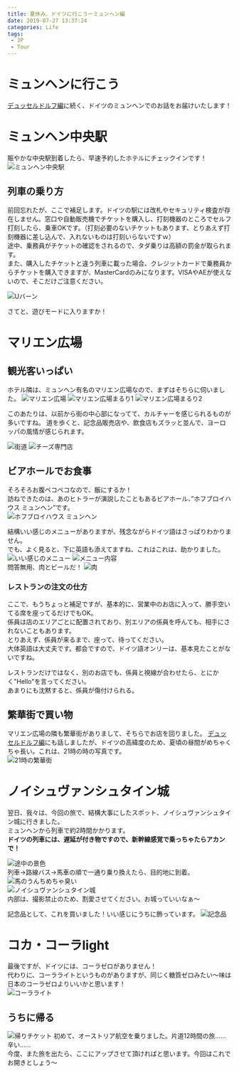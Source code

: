 ```yaml
---
title: 夏休み、ドイツに行こうーミュンヘン編
date: 2019-07-27 13:37:24
categories: Life
tags: 
 - JP
 - Tour
---
```


# ミュンヘンに行こう
[デュッセルドルフ編](https://kuritan.github.io/2019/07/27/%E5%A4%8F%E4%BC%91%E3%81%BF%E3%80%81%E3%83%89%E3%82%A4%E3%83%84%E3%81%AB%E8%A1%8C%E3%81%93%E3%81%86%E3%83%BC%E3%83%87%E3%83%A5%E3%83%83%E3%82%BB%E3%83%AB%E3%83%89%E3%83%AB%E3%83%95%E7%B7%A8/)に続く、ドイツのミュンヘンでのお話をお届けいたします！
<!--more-->
# ミュンヘン中央駅
賑やかな中央駅到着したら、早速予約したホテルにチェックインです！  
![ミュンヘン中央駅](http://wx3.sinaimg.cn/large/735d420agy1g5gk1sf7nhj22io1w07wi.jpg)

## 列車の乗り方
前回忘れたが、ここで補足します。ドイツの駅には改札やセキュリティ検査が存在しません。窓口や自動販売機でチケットを購入し、打刻機器のところでセルフ打刻したら、乗車OKです。（打刻必要のないチケットもあります、とりあえず打刻機器に差し込んで、入れないものは打刻いらないですｗ）  
途中、乗務員がチケットの確認をされるので、タダ乗りは高額の罰金が取られます。  
また、購入したチケットと違う列車に載った場合、クレジットカードで乗務員からチケットを購入できますが、MasterCardのみになります。VISAやAEが使えないので、そこだけご注意ください。  

![Uバーン](http://wx4.sinaimg.cn/mw690/735d420aly1g5gk9ot3rsj21w02iob2a.jpg)

さてと、遊びモードに入りますか！
# マリエン広場
## 観光客いっぱい
ホテル隣は、ミュンヘン有名のマリエン広場なので、まずはそちらに伺いました。
![マリエン広場](http://wx2.sinaimg.cn/mw690/735d420aly1g5gkbpetp7j22io1w0x6p.jpg)
![マリエン広場まるり1](http://wx3.sinaimg.cn/mw690/735d420agy1g5gkf6nnq5j21w02iox6p.jpg)
![マリエン広場まるり2](http://wx1.sinaimg.cn/mw690/735d420aly1g5gkgiynvzj21w02io7wi.jpg)

このあたりは、以前から街の中心部になってて、カルチャーを感じられるものが多いですね。
道を歩くと、記念品販売店や、飲食店もズラッと並んで、ヨーロッパの風情が感じられます。  

![街道](http://wx4.sinaimg.cn/mw690/735d420agy1g5gko044ouj21w02iob2a.jpg)
![チーズ専門店](http://wx4.sinaimg.cn/mw690/735d420agy1g5gkoav2byj21w02ionpd.jpg)
## ビアホールでお食事
そろそろお腹ペコペコなので、飯にするか！  
訪ねできたのは、あのヒトラーが演説したこともあるビアホール、”ホフブロイハウス ミュンヘン”です。  
![ホフブロイハウス ミュンヘン](http://wx1.sinaimg.cn/mw690/735d420agy1g5gkpxqg2dj22io1w07wi.jpg)

結構いい感じのメニューがありますが、残念ながらドイツ語はさっぱりわかりません。  
でも、よく見ると、下に英語も添えてますね、これはこれは、助かりました。
![いい感じのメニュー](http://wx1.sinaimg.cn/mw690/735d420agy1g5gktf7ho4j21w02iox6q.jpg)
![メニュー内容](http://wx3.sinaimg.cn/mw690/735d420agy1g5gkto97esj22io1w01ky.jpg)  
問答無用、肉とビールだ！
![肉](http://wx1.sinaimg.cn/mw690/735d420agy1g5gktuubh5j21w02iokjl.jpg)

### レストランの注文の仕方
ここで、もうちょっと補足ですが、基本的に、営業中のお店に入って、勝手空いてる席を座ってるだけでもOK。  
係員は店のエリアごとに配置されており、別エリアの係員を呼んても、相手にされないこともあります。  
とりあえず、係員が来るまで、座って、待ってください。  
大体英語は大丈夫です。都会ですので、ドイツ語オンリーは、基本見たことがないですね。

レストランだけではなく、別のお店でも、係員と視線が合わせたら、とにかく"Hello"を言ってください。  
あまりにも沈黙すると、係員が傷付けられる。

## 繁華街で買い物
マリエン広場の隣も繁華街がありまして、そちらでお店を回りました。
[デュッセルドルフ編](https://kuritan.github.io/2019/07/27/%E5%A4%8F%E4%BC%91%E3%81%BF%E3%80%81%E3%83%89%E3%82%A4%E3%83%84%E3%81%AB%E8%A1%8C%E3%81%93%E3%81%86%E3%83%BC%E3%83%87%E3%83%A5%E3%83%83%E3%82%BB%E3%83%AB%E3%83%89%E3%83%AB%E3%83%95%E7%B7%A8/)にも話しましたが、ドイツの高緯度のため、夏頃の昼間がめちゃくちゃ長い。これは、21時の時の写真です。  
![21時の繁華街](http://wx3.sinaimg.cn/mw690/735d420agy1g5gla8u2ayj22io1w0e82.jpg)

# ノイシュヴァンシュタイン城
翌日、我々は、今回の旅で、結構大事にしたスポット、ノイシュヴァンシュタイン城に行きました。  
ミュンヘンから列車で約2時間かかります。  
__ドイツの列車には、遅延が付き物ですので、新幹線感覚で乗っちゃたらアカンで！__  

![途中の景色](http://wx3.sinaimg.cn/mw690/735d420aly1g5gleyozanj22io1w0b29.jpg)  
列車→路線バス→馬車の順で一通り乗り換えたら、目的地に到着。
![馬のうんちめちゃ臭い](http://wx2.sinaimg.cn/mw690/735d420agy1g5gla3japaj22io1w0npe.jpg)  
![ノイシュヴァンシュタイン城](http://wx1.sinaimg.cn/mw690/735d420aly1g5glepzaimj22io1w0npe.jpg)  
内部は、撮影禁止のため、割愛させてください。お城っていいなぁ〜

記念品として、これを買いました！いい感じにうちに飾っています。
![記念品](http://wx4.sinaimg.cn/mw690/735d420aly1g5glr4k5otj21w02ionpd.jpg)
# コカ・コーラlight
最後ですが、ドイツには、コーラゼロがありません！  
代わりに、コーラライトというものがありますが、同じく糖質ゼロみたい〜味は日本のコーラゼロよりいいかと思います！  
![コーラライト](http://wx3.sinaimg.cn/mw690/735d420agy1g5glh8kftsj22io1w04qq.jpg)

## うちに帰る
![帰りチケット](http://wx3.sinaimg.cn/mw690/735d420agy1g5glt79dfhj216o1kw1hz.jpg)
初めて、オーストリア航空を乗りました。片道12時間の旅......辛い......  
今度、また旅を出たら、ここにアップさせて頂ければと思います。今回はこれでお開きとしょう〜
